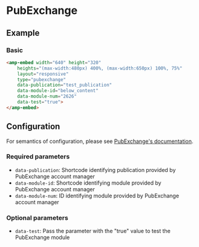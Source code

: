 <!---
Copyright 2017 The AMP HTML Authors. All Rights Reserved.

Licensed under the Apache License, Version 2.0 (the "License");
you may not use this file except in compliance with the License.
You may obtain a copy of the License at

      http://www.apache.org/licenses/LICENSE-2.0

Unless required by applicable law or agreed to in writing, software
distributed under the License is distributed on an "AS-IS" BASIS,
WITHOUT WARRANTIES OR CONDITIONS OF ANY KIND, either express or implied.
See the License for the specific language governing permissions and
limitations under the License.
-->

# PubExchange

## Example

### Basic

```html
<amp-embed width="640" height="320"
    heights="(max-width:480px) 400%, (max-width:650px) 100%, 75%"
    layout="responsive"
    type="pubexchange"
    data-publication="test_publication"
    data-module-id="below_content"
    data-module-num="2626"
    data-test="true">
</amp-embed>
```

## Configuration

For semantics of configuration, please see [PubExchange's documentation](https://www.pubexchange.com/dashboard/developer/update_modules).

### Required parameters

- `data-publication`: Shortcode identifying publication provided by PubExchange account manager
- `data-module-id`: Shortcode identifying module provided by PubExchange account manager
- `data-module-num`: ID identifying module provided by PubExchange account manager

### Optional parameters

- `data-test`: Pass the parameter with the "true" value to test the PubExchange module
